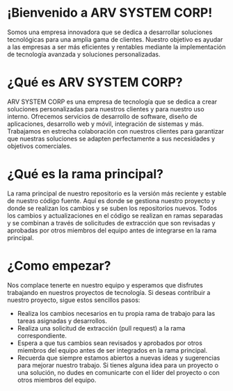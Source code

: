 
# ¡Bienvenido a ARV SYSTEM CORP!

Somos una empresa innovadora que se dedica a desarrollar soluciones tecnológicas para una amplia gama de clientes. Nuestro objetivo es ayudar a las empresas a ser más eficientes y rentables mediante la implementación de tecnología avanzada y soluciones personalizadas.

# ¿Qué es ARV SYSTEM CORP?

ARV SYSTEM CORP es una empresa de tecnología que se dedica a crear soluciones personalizadas para nuestros clientes y para nuestro uso interno. Ofrecemos servicios de desarrollo de software, diseño de aplicaciones, desarrollo web y móvil, integración de sistemas y más. Trabajamos en estrecha colaboración con nuestros clientes para garantizar que nuestras soluciones se adapten perfectamente a sus necesidades y objetivos comerciales.

# ¿Qué es la rama principal?
La rama principal de nuestro repositorio es la versión más reciente y estable de nuestro código fuente. Aquí es donde se gestiona nuestro proyecto y donde se realizan los cambios y se suben los repositorios nuevos. Todos los cambios y actualizaciones en el código se realizan en ramas separadas y se combinan a través de solicitudes de extracción que son revisadas y aprobadas por otros miembros del equipo antes de integrarse en la rama principal.

# ¿Como empezar?

Nos complace tenerte en nuestro equipo y esperamos que disfrutes trabajando en nuestros proyectos de tecnología. Si deseas contribuir a nuestro proyecto, sigue estos sencillos pasos:

- Realiza los cambios necesarios en tu propia rama de trabajo para las tareas asignadas y desarrollos.
- Realiza una solicitud de extracción (pull request) a la rama correspondiente.
- Espera a que tus cambios sean revisados y aprobados por otros miembros del equipo antes de ser integrados en la rama principal.
- Recuerda que siempre estamos abiertos a nuevas ideas y sugerencias para mejorar nuestro trabajo. Si tienes alguna idea para un proyecto o una solución, no dudes en comunicarte con el líder del proyecto o con otros miembros del equipo.
